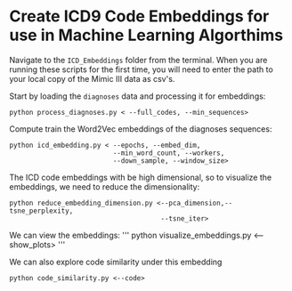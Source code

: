 # Create ICD9 Code Embeddings for use in Machine Learning Algorthims

Navigate to the `ICD_Embeddings` folder from the terminal. When you are running these scripts for the first time, you will need to enter the path to your local copy of the Mimic III data as csv's. 

Start by loading the `diagnoses` data and processing it for embeddings:

```
python process_diagnoses.py < --full_codes, --min_sequences>
```

Compute train the Word2Vec embeddings of the diagnoses sequences:

```
python icd_embedding.py < --epochs, --embed_dim, 
                          --min_word_count, --workers, 
                          --down_sample, --window_size> 
```

The ICD code embeddings with be high dimensional, so to visualize the embeddings, we need to reduce the dimensionality:

```
python reduce_embedding_dimension.py <--pca_dimension,--tsne_perplexity,
                                      --tsne_iter>
```

We can view the embeddings:
'''
python visualize_embeddings.py <--show_plots>
'''

We can also explore code similarity under this embedding

```
python code_similarity.py <--code>
```
